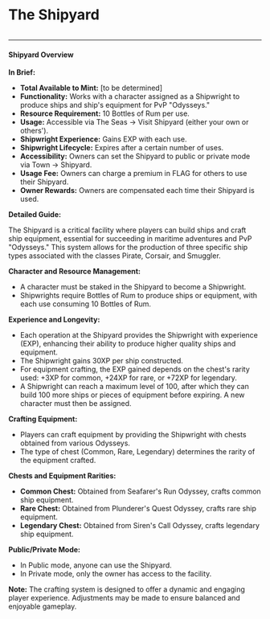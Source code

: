 # The Shipyard

<figure><img src="../../.gitbook/assets/SHIPYARD2.png" alt=""><figcaption></figcaption></figure>

***

#### Shipyard Overview

**In Brief:**

* **Total Available to Mint:** \[to be determined]
* **Functionality:** Works with a character assigned as a Shipwright to produce ships and ship's equipment for PvP "Odysseys."
* **Resource Requirement:** 10 Bottles of Rum per use.
* **Usage:** Accessible via The Seas -> Visit Shipyard (either your own or others').
* **Shipwright Experience:** Gains EXP with each use.
* **Shipwright Lifecycle:** Expires after a certain number of uses.
* **Accessibility:** Owners can set the Shipyard to public or private mode via Town -> Shipyard.
* **Usage Fee:** Owners can charge a premium in FLAG for others to use their Shipyard.
* **Owner Rewards:** Owners are compensated each time their Shipyard is used.

**Detailed Guide:**

The Shipyard is a critical facility where players can build ships and craft ship equipment, essential for succeeding in maritime adventures and PvP "Odysseys." This system allows for the production of three specific ship types associated with the classes Pirate, Corsair, and Smuggler.

**Character and Resource Management:**

* A character must be staked in the Shipyard to become a Shipwright.
* Shipwrights require Bottles of Rum to produce ships or equipment, with each use consuming 10 Bottles of Rum.

**Experience and Longevity:**

* Each operation at the Shipyard provides the Shipwright with experience (EXP), enhancing their ability to produce higher quality ships and equipment.
* The Shipwright gains 30XP per ship constructed.
* For equipment crafting, the EXP gained depends on the chest's rarity used: +3XP for common, +24XP for rare, or +72XP for legendary.
* A Shipwright can reach a maximum level of 100, after which they can build 100 more ships or pieces of equipment before expiring. A new character must then be assigned.

**Crafting Equipment:**

* Players can craft equipment by providing the Shipwright with chests obtained from various Odysseys.
* The type of chest (Common, Rare, Legendary) determines the rarity of the equipment crafted.

**Chests and Equipment Rarities:**

* **Common Chest:** Obtained from Seafarer's Run Odyssey, crafts common ship equipment.
* **Rare Chest:** Obtained from Plunderer's Quest Odyssey, crafts rare ship equipment.
* **Legendary Chest:** Obtained from Siren's Call Odyssey, crafts legendary ship equipment.

**Public/Private Mode:**

* In Public mode, anyone can use the Shipyard.
* In Private mode, only the owner has access to the facility.

**Note:** The crafting system is designed to offer a dynamic and engaging player experience. Adjustments may be made to ensure balanced and enjoyable gameplay.





